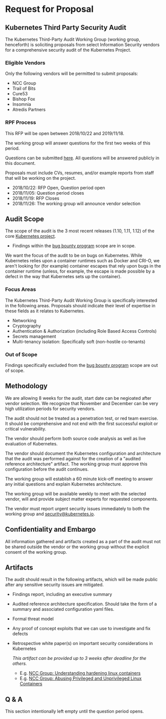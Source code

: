 # Request for Proposal

## Kubernetes Third Party Security Audit

The Kubernetes Third-Party Audit Working Group (working group, henceforth) is soliciting proposals from select Information Security vendors for a comprehensive security audit of the Kubernetes Project. 

### Eligible Vendors

Only the following vendors will be permitted to submit proposals:

- NCC Group
- Trail of Bits
- Cure53
- Bishop Fox
- Insomnia
- Atredis Partners

### RPF Process

This RFP will be open between 2018/10/22 and 2019/11/18.

The working group will answer questions for the first two weeks of this period. 

Questions can be submitted [here](https://docs.google.com/forms/d/e/1FAIpQLSd5rXSDYQ0KMjzSEGxv0pkGxInkdW1NEQHvUJpxgX3y0o9IEw/viewform?usp=sf_link). All questions will be answered publicly in this document.

Proposals must include CVs, resumes, and/or example reports from staff that will be working on the project.

- 2018/10/22: RFP Open, Question period open
- 2018/11/05: Question period closes
- 2018/11/19: RFP Closes
- 2018/11/26: The working group will announce vendor selection

## Audit Scope

The scope of the audit is the 3 most recent releases (1.10, 1.11, 1.12) of the core [Kubernetes project](https://github.com/kubernetes/kubernetes). 

- Findings within the [bug bounty program](https://github.com/kubernetes/community/blob/master/contributors/guide/bug-bounty.md) scope are in scope.

 We want the focus of the audit to be on bugs on Kubernetes. While Kubernetes relies upon a container runtimes such as Docker and CRI-O, we aren't looking for (for example) container escapes that rely upon bugs in the container runtime (unless, for example, the escape is made possible by a defect in the way that Kubernetes sets up the container).

### Focus Areas

The Kubernetes Third-Party Audit Working Group is specifically interested in the following areas. Proposals should indicate their level of expertise in these fields as it relates to Kubernetes.

- Networking
- Cryptography
- Authentication & Authorization (including Role Based Access Controls)
- Secrets management
- Multi-tenancy isolation: Specifically soft (non-hostile co-tenants)

### Out of Scope

Findings specifically excluded from the [bug bounty program](https://github.com/kubernetes/community/blob/master/contributors/guide/bug-bounty.md) scope are out of scope.

## Methodology

We are allowing 8 weeks for the audit, start date can be negioated after vendor selection. We recognize that November and December can be very high utilization periods for security vendors.

The audit should not be treated as a penetration test, or red team exercise. It should be comprehensive and not end with the first successful exploit or critical vulnerability.

The vendor should perform both source code analysis as well as live evaluation of Kubernetes.

The vendor should document the Kubernetes configuration and architecture that the audit was performed against for the creation of a "audited reference architecture" artifact. The working group must approve this configuration before the audit continues.

The working group will establish a 60 minute kick-off meeting to answer any initial questions and explain Kubernetes architecture.

The working group will be available weekly to meet with the selected vendor, will and provide subject matter experts for requested components.

The vendor must report urgent security issues immediately to both the working group and security@kubernetes.io.

## Confidentiality and Embargo

All information gathered and artifacts created as a part of the audit must not be shared outside the vendor or the working group without the explicit consent of the working group.

## Artifacts

The audit should result in the following artifacts, which will be made public after any sensitive security issues are mitigated.

- Findings report, including an executive summary

- Audited reference architecture specification. Should take the form of a summary and associated configuration yaml files.

- Formal threat model

- Any proof of concept exploits that we can use to investigate and fix defects

- Retrospective white paper(s) on important security considerations in Kubernetes

  *This artifact can be provided up to 3 weeks after deadline for the others.*

  - E.g. [NCC Group: Understanding hardening linux containers](https://www.nccgroup.trust/globalassets/our-research/us/whitepapers/2016/april/ncc_group_understanding_hardening_linux_containers-1-1.pdf)
  - E.g. [NCC Group: Abusing Privileged and Unprivileged Linux
    Containers](https://www.nccgroup.trust/globalassets/our-research/us/whitepapers/2016/june/container_whitepaper.pdf)

## Q & A

This section intentionally left empty until the question period opens.
